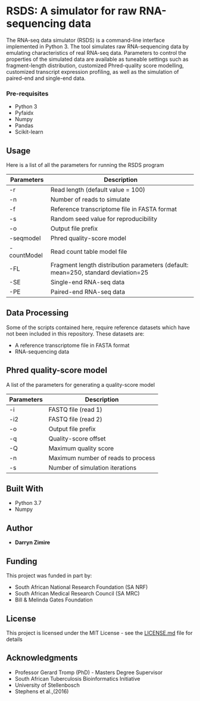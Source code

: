 # RSDS: A simulator for raw RNA-sequencing data 

The RNA-seq data simulator (RSDS) is a command-line interface implemented in Python 3. The tool simulates raw RNA-sequencing data by emulating characteristics of real RNA-seq data. Parameters to control the properties of the simulated data are available as tuneable settings such as fragment-length distribution, customized Phred-quality score modelling, customized transcript expression profiling, as well as the simulation of paired-end and single-end data. 

### Pre-requisites

* Python 3
* Pyfaidx
* Numpy
* Pandas
* Scikit-learn

## Usage

Here is a list of all the parameters for running the RSDS program

| Parameters  | Description                                                                       |
|-------------|-----------------------------------------------------------------------------------|
| -r          |  Read length (default value = 100)                                                |
| -n          | Number of reads to simulate                                                       |
| -f          | Reference transcriptome file in FASTA format                                      |
| -s          | Random seed value for reproducibility                                             |
| -o          | Output file prefix                                                                |
| -seqmodel   | Phred quality-score model                                                         |
| -countModel | Read count table model file                                                       |
| -FL         | Fragment length distribution parameters (default: mean=250, standard deviation=25 |
| -SE         | Single-end RNA-seq data                                                           |
| -PE         | Paired-end RNA-seq data                                                           |


## Data Processing

Some of the scripts contained here, require reference datasets which have not been included in this repository. These datasets are:

* A reference transcriptome file in FASTA format 
* RNA-sequencing data 


## Phred quality-score model

A list of the parameters for generating a quality-score model 

| Parameters | Description                        |
|------------|------------------------------------|
| -i         | FASTQ file (read 1)                |
| -i2        | FASTQ file (read 2)                |
| -o         | Output file prefix                 |
| -q         | Quality-score offset               |
| -Q         | Maximum quality score              |
| -n         | Maximum number of reads to process |
| -s         | Number of simulation iterations    |


## Built With

* Python 3.7
* Numpy


## Author

* **Darryn Zimire**

## Funding

This project was funded in part by:

* South African National Research Foundation (SA NRF) 
* South African Medical Research Council (SA MRC) 
* Bill & Melinda Gates Foundation

## License

This project is licensed under the MIT License - see the [LICENSE.md](LICENSE.md) file for details

## Acknowledgments

* Professor Gerard Tromp (PhD) - Masters Degree Supervisor
* South African Tuberculosis Bioinformatics Initiative
* University of Stellenbosch
* Stephens et al.,(2016)
